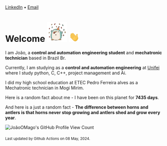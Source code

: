 [LinkedIn](https://www.linkedin.com/in/joão-pedro-gozzoli-b95641301/) &bull;
[Email](joaopedrogozzoli@gmail.com)

# Welcome <img src="happy.gif" height="64px" /> <img src="wave.gif" height="32px" />

I am João, a  **control and automation engineering student** and **mechatronic technician** based in Brazil Br.

Currently, I am studying as a **control and automation engineering** at [Unifei](https://unifei.edu.br) where I study python, C, C++, project management and Ai.

I did my high school education at ETEC Pedro Ferreira alves as a Mechatronic technician in Mogi Mirim.

Here is a random fact about me - I have been on this planet for **7435 days**.

And here is a just a random fact -  **The difference between horns and antlers is that horns never stop growing and antlers shed and grow every year**.

![JoãoOMago's GitHub Profile View Count](https://komarev.com/ghpvc/?username=JoaoOMago)

<sub>Last updated by Github Actions on 08 May, 2024.</sub>
